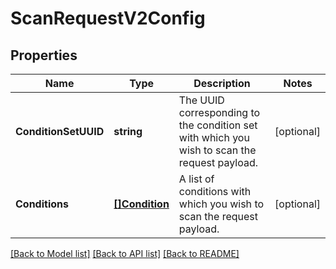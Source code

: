 # ScanRequestV2Config

## Properties

Name | Type | Description | Notes
------------ | ------------- | ------------- | -------------
**ConditionSetUUID** | **string** | The UUID corresponding to the condition set with which you wish to scan the request payload. | [optional] 
**Conditions** | [**[]Condition**](Condition.md) | A list of conditions with which you wish to scan the request payload. | [optional] 

[[Back to Model list]](../README.md#documentation-for-models) [[Back to API list]](../README.md#documentation-for-api-endpoints) [[Back to README]](../README.md)


